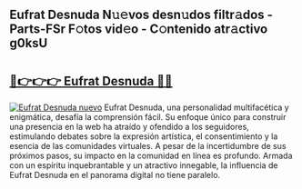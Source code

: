 ## Eufrat Desnuda N𝚞𝚎vos desn𝚞dos filtr𝚊dos - Parts-FSr F𝚘tos vid𝚎o - C𝚘ntenido atr𝚊ctivo g0ksU

# <h2><a href="http://mb0pqj.tromn.icu/?c=Eufrat+Desnuda">🔗👉👉👉 Eufrat Desnuda 🔗🔗</a></h2>

[![Eufrat Desnuda nuevo](https://i.imgur.com/pEAQMta.gif)](http://mb0pqj.tromn.icu/?c=Eufrat+Desnuda)
Eufrat Desnuda, una personalidad multifacética y enigmática, desafía la comprensión fácil. Su enfoque único para construir una presencia en la web ha atraído y ofendido a los seguidores, estimulando debates sobre la expresión artística, el consentimiento y la esencia de las comunidades virtuales. A pesar de la incertidumbre de sus próximos pasos, su impacto en la comunidad en línea es profundo. Armada con un espíritu inquebrantable y un atractivo innegable, la influencia de Eufrat Desnuda en el panorama digital no tiene paralelo.
